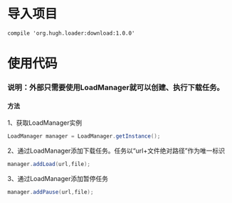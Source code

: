 # 导入项目
	compile 'org.hugh.loader:download:1.0.0'

# 使用代码
### 说明：外部只需要使用LoadManager就可以创建、执行下载任务。

#### 方法
1、获取LoadManager实例
```java
LoadManager manager = LoadManager.getInstance();
```
2、通过LoadManager添加下载任务。任务以“url+文件绝对路径”作为唯一标识
```java
manager.addLoad(url,file);
```
3、通过LoadManager添加暂停任务
```java
manager.addPause(url,file);
```
